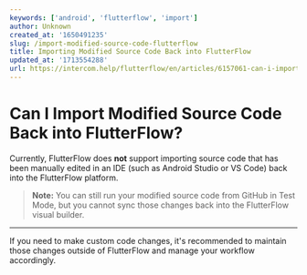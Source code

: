 ```yaml
---
keywords: ['android', 'flutterflow', 'import']
author: Unknown
created_at: '1650491235'
slug: /import-modified-source-code-flutterflow
title: Importing Modified Source Code Back into FlutterFlow
updated_at: '1713554288'
url: https://intercom.help/flutterflow/en/articles/6157061-can-i-import-my-source-code-in-flutterflow-after-manually-making-edits-to-the-source-code-using-an-ide-integrated-development-environment-like-android-studio-or-vs-code
---
```

# Can I Import Modified Source Code Back into FlutterFlow?

Currently, FlutterFlow does **not** support importing source code that has been manually edited in an IDE (such as Android Studio or VS Code) back into the FlutterFlow platform.

> **Note:**
> You can still run your modified source code from GitHub in Test Mode, but you cannot sync those changes back into the FlutterFlow visual builder.

---

If you need to make custom code changes, it's recommended to maintain those changes outside of FlutterFlow and manage your workflow accordingly.

